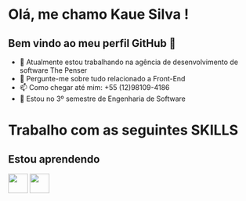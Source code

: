 # Olá, me chamo Kaue Silva ! 
## Bem vindo ao meu perfil GitHub 👋

<!--
**kaue-dotcom/kaue-dotcom** is a ✨ _special_ ✨ repository because its `README.md` (this file) appears on your GitHub profile.

Here are some ideas to get you started:
-->

- 🔭 Atualmente estou trabalhando na agência de desenvolvimento de software The Penser
- 💬 Pergunte-me sobre tudo relacionado a Front-End
- 📫 Como chegar até mim: +55 (12)98109-4186
- 🔭 Estou no 3º semestre de Engenharia de Software

# Trabalho com as seguintes SKILLS

## Estou aprendendo

<img loading="lazy" src="https://upload.wikimedia.org/wikipedia/commons/6/6a/JavaScript-logo.png" width="40" height="40"/> <img loading="lazy" src="https://upload.wikimedia.org/wikipedia/commons/thumb/2/27/PHP-logo.svg/2560px-PHP-logo.svg.png" width="40" height="40"/>
